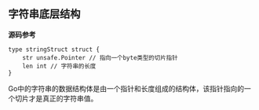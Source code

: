 ## 字符串底层结构
**源码参考**

```
type stringStruct struct {
    str unsafe.Pointer // 指向一个byte类型的切片指针
    len int // 字符串的长度
}
```
Go中的字符串的数据结构体是由一个指针和长度组成的结构体，该指针指向的一个切片才是真正的字符串值。